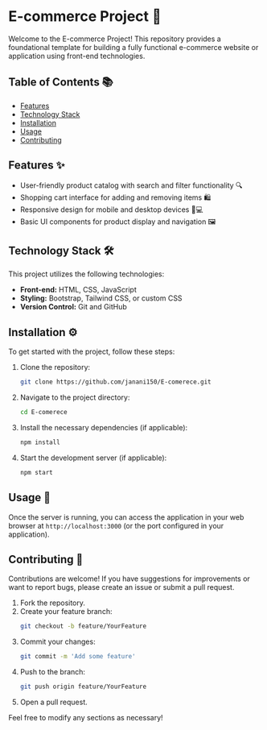 # E-commerce Project 🛒

Welcome to the E-commerce Project! This repository provides a foundational template for building a fully functional e-commerce website or application using front-end technologies.

## Table of Contents 📚
- [Features](#features)
- [Technology Stack](#technology-stack)
- [Installation](#installation)
- [Usage](#usage)
- [Contributing](#contributing)

## Features ✨
- User-friendly product catalog with search and filter functionality 🔍
- Shopping cart interface for adding and removing items 🛍️
- Responsive design for mobile and desktop devices 📱💻
- Basic UI components for product display and navigation 🖼️

## Technology Stack 🛠️
This project utilizes the following technologies:
- **Front-end:** HTML, CSS, JavaScript
- **Styling:** Bootstrap, Tailwind CSS, or custom CSS
- **Version Control:** Git and GitHub

## Installation ⚙️
To get started with the project, follow these steps:

1. Clone the repository:
   ```bash
   git clone https://github.com/janani150/E-comerece.git
   ```

2. Navigate to the project directory:
   ```bash
   cd E-comerece
   ```

3. Install the necessary dependencies (if applicable):
   ```bash
   npm install
   ```

4. Start the development server (if applicable):
   ```bash
   npm start
   ```

## Usage 🚀
Once the server is running, you can access the application in your web browser at `http://localhost:3000` (or the port configured in your application).

## Contributing 🤝
Contributions are welcome! If you have suggestions for improvements or want to report bugs, please create an issue or submit a pull request.

1. Fork the repository.
2. Create your feature branch:
   ```bash
   git checkout -b feature/YourFeature
   ```
3. Commit your changes:
   ```bash
   git commit -m 'Add some feature'
   ```
4. Push to the branch:
   ```bash
   git push origin feature/YourFeature
   ```
5. Open a pull request.



Feel free to modify any sections as necessary!
